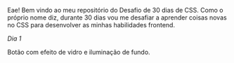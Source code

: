 Eae! Bem vindo ao meu repositório do Desafio de 30 dias de CSS. Como o próprio nome diz, durante 30 dias vou me desafiar a aprender coisas novas no CSS para desenvolver as minhas habilidades frontend.

*Dia 1*

Botão com efeito de vidro e iluminação de fundo.